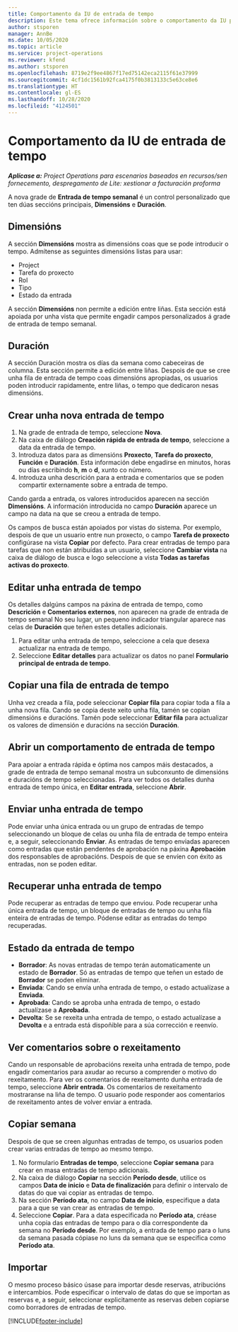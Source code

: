 ```yaml
---
title: Comportamento da IU de entrada de tempo
description: Este tema ofrece información sobre o comportamento da IU para a entrada de tempo.
author: stsporen
manager: AnnBe
ms.date: 10/05/2020
ms.topic: article
ms.service: project-operations
ms.reviewer: kfend
ms.author: stsporen
ms.openlocfilehash: 8719e2f9ee4867f17ed75142eca2115f61e37999
ms.sourcegitcommit: 4cf1dc1561b92fca4175f0b3813133c5e63ce8e6
ms.translationtype: HT
ms.contentlocale: gl-ES
ms.lasthandoff: 10/28/2020
ms.locfileid: "4124501"
---
```

# <a name="time-entry-ui-behavior"></a>Comportamento da IU de entrada de tempo

_**Aplícase a:** Project Operations para escenarios baseados en recursos/sen fornecemento, despregamento de Lite: xestionar a facturación proforma_


A nova grade de **Entrada de tempo semanal** é un control personalizado que ten dúas seccións principais, **Dimensións** e **Duración**.

## <a name="dimensions"></a>Dimensións
A sección **Dimensións** mostra as dimensións coas que se pode introducir o tempo. Admítense as seguintes dimensións listas para usar:

  - Project
  - Tarefa do proxecto
  - Rol
  - Tipo
  - Estado da entrada

A sección **Dimensións** non permite a edición entre liñas. Esta sección está apoiada por unha vista que permite engadir campos personalizados á grade de entrada de tempo semanal.

## <a name="duration"></a>Duración
A sección Duración mostra os días da semana como cabeceiras de columna. Esta sección permite a edición entre liñas. Despois de que se cree unha fila de entrada de tempo coas dimensións apropiadas, os usuarios poden introducir rapidamente, entre liñas, o tempo que dedicaron nesas dimensións.

## <a name="create-a-new-time-entry"></a>Crear unha nova entrada de tempo

1. Na grade de entrada de tempo, seleccione **Nova**. 
2. Na caixa de diálogo **Creación rápida de entrada de tempo**, seleccione a data da entrada de tempo.
3. Introduza datos para as dimensións **Proxecto**, **Tarefa do proxecto**, **Función** e **Duración**. Esta información debe engadirse en minutos, horas ou días escribindo **h**, **m** o **d**, xunto co número. 
4. Introduza unha descrición para a entrada e comentarios que se poden compartir externamente sobre a entrada de tempo. 

Cando garda a entrada, os valores introducidos aparecen na sección **Dimensións**. A información introducida no campo **Duración** aparece un campo na data na que se creou a entrada de tempo.

Os campos de busca están apoiados por vistas do sistema. Por exemplo, despois de que un usuario entre nun proxecto, o campo **Tarefa de proxecto** configúrase na vista **Copiar** por defecto. Para crear entradas de tempo para tarefas que non están atribuídas a un usuario, seleccione **Cambiar vista** na caixa de diálogo de busca e logo seleccione a vista **Todas as tarefas activas do proxecto**.

## <a name="edit-a-time-entry"></a>Editar unha entrada de tempo 
Os detalles dalgúns campos na páxina de entrada de tempo, como **Descrición** e **Comentarios externos**, non aparecen na grade de entrada de tempo semanal No seu lugar, un pequeno indicador triangular aparece nas celas de **Duración** que teñen estes detalles adicionais. 

1. Para editar unha entrada de tempo, seleccione a cela que desexa actualizar na entrada de tempo.
2. Seleccione **Editar detalles** para actualizar os datos no panel **Formulario principal de entrada de tempo**. 

## <a name="copy-a-time-entry-row"></a>Copiar una fila de entrada de tempo
Unha vez creada a fila, pode seleccionar **Copiar fila** para copiar toda a fila a unha nova fila. Cando se copia deste xeito unha fila, tamén se copian dimensións e duracións. Tamén pode seleccionar **Editar fila** para actualizar os valores de dimensión e duracións na sección **Duración**.

## <a name="open-a-time-entry-behavior"></a>Abrir un comportamento de entrada de tempo
Para apoiar a entrada rápida e óptima nos campos máis destacados, a grade de entrada de tempo semanal mostra un subconxunto de dimensións e duracións de tempo seleccionadas. Para ver todos os detalles dunha entrada de tempo única, en **Editar entrada**, seleccione **Abrir**.

## <a name="submit-a-time-entry"></a>Enviar unha entrada de tempo
Pode enviar unha única entrada ou un grupo de entradas de tempo seleccionando un bloque de celas ou unha fila de entrada de tempo enteira e, a seguir, seleccionando **Enviar**. As entradas de tempo enviadas aparecen como entradas que están pendentes de aprobación na páxina **Aprobación** dos responsables de aprobacións. Despois de que se envíen con éxito as entradas, non se poden editar.

## <a name="recall-a-time-entry"></a>Recuperar unha entrada de tempo
Pode recuperar as entradas de tempo que enviou. Pode recuperar unha única entrada de tempo, un bloque de entradas de tempo ou unha fila enteira de entradas de tempo. Pódense editar as entradas do tempo recuperadas.

## <a name="time-entry-status"></a>Estado da entrada de tempo

- **Borrador**: As novas entradas de tempo terán automaticamente un estado de **Borrador**. Só as entradas de tempo que teñen un estado de **Borrador** se poden eliminar.
- **Enviada**: Cando se envía unha entrada de tempo, o estado actualízase a **Enviada**. 
- **Aprobada**: Cando se aproba unha entrada de tempo, o estado actualízase a **Aprobada**. 
- **Devolta**: Se se rexeita unha entrada de tempo, o estado actualízase a **Devolta** e a entrada está dispoñible para a súa corrección e reenvío. 

## <a name="view-rejection-comments"></a>Ver comentarios sobre o rexeitamento
Cando un responsable de aprobacións rexeita unha entrada de tempo, pode engadir comentarios para axudar ao recurso a comprender o motivo do rexeitamento. Para ver os comentarios de rexeitamento dunha entrada de tempo, seleccione **Abrir entrada**. Os comentarios de rexeitamento mostraranse na liña de tempo. O usuario pode responder aos comentarios de rexeitamento antes de volver enviar a entrada.

## <a name="copy-week"></a>Copiar semana
Despois de que se creen algunhas entradas de tempo, os usuarios poden crear varias entradas de tempo ao mesmo tempo.

1. No formulario **Entradas de tempo**, seleccione **Copiar semana** para crear en masa entradas de tempo adicionais. 
2. Na caixa de diálogo **Copiar** na sección **Período desde**, utilice os campos **Data de inicio** e **Data de finalización** para definir o intervalo de datas do que vai copiar as entradas de tempo. 
3. Na sección **Período ata**, no campo **Data de inicio**, especifique a data para a que se van crear as entradas de tempo. 
4. Seleccione **Copiar**. Para a data especificada no **Período ata**, créase unha copia das entradas de tempo para o día correspondente da semana no **Período desde**. Por exemplo, a entrada de tempo para o luns da semana pasada cópiase no luns da semana que se especifica como **Período ata**.

## <a name="import"></a>Importar
O mesmo proceso básico úsase para importar desde reservas, atribucións e intercambios. Pode especificar o intervalo de datas do que se importan as reservas e, a seguir, seleccionar explicitamente as reservas deben copiarse como borradores de entradas de tempo. 


[!INCLUDE[footer-include](../includes/footer-banner.md)]